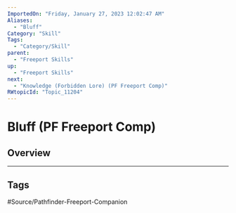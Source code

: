 ```yaml
---
ImportedOn: "Friday, January 27, 2023 12:02:47 AM"
Aliases:
  - "Bluff"
Category: "Skill"
Tags:
  - "Category/Skill"
parent:
  - "Freeport Skills"
up:
  - "Freeport Skills"
next:
  - "Knowledge (Forbidden Lore) (PF Freeport Comp)"
RWtopicId: "Topic_11204"
---
```

# Bluff (PF Freeport Comp)
## Overview

---
## Tags
#Source/Pathfinder-Freeport-Companion

